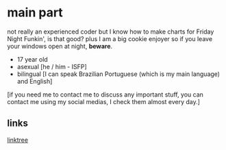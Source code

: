 # main part
not really an experienced coder but I know how to make charts for Friday Night Funkin', is that good?
plus I am a big cookie enjoyer so if you leave your windows open at night, **beware**.

- 17 year old
- asexual [he / him - ISFP]
- bilingual [I can speak Brazilian Portuguese (which is my main language) and English]

[if you need me to contact me to discuss any important stuff, you can contact me using my social medias, I check them almost every day.]

## links
[linktree](https://linktr.ee/twizinho)